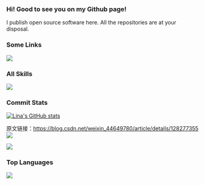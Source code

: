 ###   Hi! Good to see you on my Github page!

I publish open source software here. All the repositories are at your disposal.

###   Some Links

[![](https://img.shields.io/badge/Github-black?style=flat-square&logo=github&logoColor=white)](https://github.com/IteratingSystem/)


###   All Skills

![](https://skillicons.dev/icons?perline=15&i=github,git,vscode,idea,vim,js,ts,html,css,c,bootstrap,jquery,nodejs,python,java,vue,spring,nextjs,maven,redis,mysql,fastapi,linux,docker,nginx,eclipse)

###   Commit Stats

[![Lina's GitHub stats](https://github-readme-stats.vercel.app/api?username=IteratingSystem)](https://github.com/IteratingSystem/github-readme-stats)
 

原文链接：https://blog.csdn.net/weixin_44649780/article/details/128277355
![](https://github-readme-stats.vercel.app/api?username=IteratingSystem&count_private=true&show_icons=true&theme=radical&show_owner=true)

![](https://github-profile-trophy.vercel.app/?username=IteratingSystem&theme=radical&row=1)

###   Top Languages

![](https://github-readme-stats.vercel.app/api/top-langs/?username=IteratingSystem&layout=compact&theme=dark)
